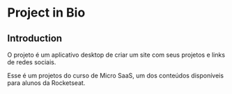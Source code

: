 # Project in Bio

## Introduction

O projeto é um aplicativo desktop de criar um site com seus projetos e links de redes sociais.

Esse é um projetos do curso de Micro SaaS, um dos conteúdos disponíveis para alunos da Rocketseat.
